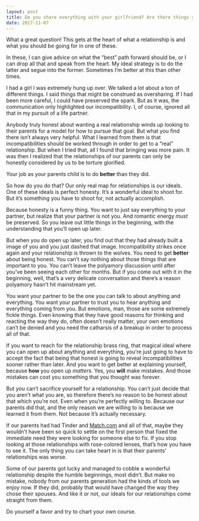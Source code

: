 ```yaml
---
layout: post
title: Do you share everything with your girlfriend? Are there things you would talk about with other girls in more depth than you would with your girlfriend?
date: 2017-11-07
---
```


<p>What a great question! This gets at the heart of what a relationship is and what you should be going for in one of these.</p><p>In these, I can give advice on what the “best” path forward should be, or I can drop all that and speak from the heart. My ideal strategy is to do the latter and segue into the former. Sometimes I’m better at this than other times.</p><p>I had a girl I was extremely hung up over. We talked a lot about a ton of different things. I said things that might be construed as oversharing. If I had been more careful, I could have preserved the spark. But as it was, the communication only highlighted our incompatibility. I, of course, ignored all that in my pursuit of a life partner.</p><p>Anybody truly honest about wanting a real relationship winds up looking to their parents for a model for how to pursue that goal. But what you find there isn’t always very helpful. What I learned from them is that incompatibilities should be worked through in order to get to a “real” relationship. But when I tried that, all I found that bringing was more pain. It was then I realized that the relationships of our parents can only be honestly considered by us to be torture glorified.</p><p>Your job as your parents child is to do <b>better</b> than they did.</p><p>So how do you do that? Our only real map for relationships is our ideals. One of these ideals is perfect honesty. It’s a wonderful ideal to shoot for. But it’s something you have to shoot for, not actually accomplish.</p><p>Because honesty is a funny thing. You want to just say everything to your partner, but realize that your partner is not you. And romantic energy <i>must</i> be preserved. So you leave out little things in the beginning, with the understanding that you’ll open up later.</p><p>But when you do open up later, you find out that they had already built a image of you and you just dashed that image. Incompatibility strikes once again and your relationship is thrown to the wolves. You need to get <b>better</b> about being honest. You can’t say nothing about those things that are important to you. You can’t leave the polyamory discussion until after you’ve been seeing each other for months. But if you come out with it in the beginning, well, that’s a very delicate conversation and there’s a reason polyamory hasn’t hit mainstream yet.</p><p>You want your partner to be the one you can talk to about anything and everything. You want your partner to trust you to hear anything and everything coming from you. But emotions, man, those are some extremely fickle things. Even knowing that they have good reasons for thinking and reacting the way they do, often doesn’t really matter, your own emotions can’t be denied and you need the catharsis of a breakup in order to process all of that.</p><p>If you want to reach for the relationship brass ring, that magical ideal where you can open up about anything and everything, you’re just going to have to accept the fact that being that honest is going to reveal incompatibilities sooner rather than later. And you want to get better at explaining yourself, because <b>how </b>you open up <i>matters</i>. Yes, you <b>will</b> make mistakes. And those mistakes can cost you something that you thought was forever.</p><p>But you can’t sacrifice yourself for a relationship. You can’t just decide that you aren’t what you are, so therefore there’s no reason to be honest about that which you’re not. Even when you’re perfectly willing to. Because our parents did that, and the only reason we are willing to is because we learned it from them. Not because it’s actually necessary.</p><p>If our parents had had Tinder and <a href="http://match.com" data-qt-tooltip="match.com">Match.com</a> and all of that, maybe they wouldn’t have been so quick to settle on the first person that fixed the immediate need they were looking for someone else to fix. If you stop looking at those relationships with rose-colored lenses, that’s how you have to see it. The only thing you can take heart in is that their parents’ relationships was worse.</p><p>Some of our parents got lucky and managed to cobble a wonderful relationship despite the humble beginnings, most didn’t. But make no mistake, nobody from our parents generation had the kinds of tools we enjoy now. If they did, probably that would have changed the way they chose their spouses. And like it or not, our ideals for our relationships come straight from them.</p><p>Do yourself a favor and try to chart your own course.</p>
